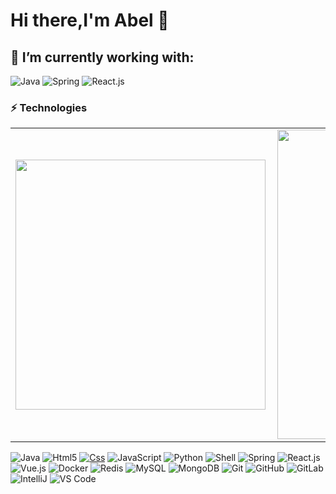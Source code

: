 # Hi there,I'm Abel 👋


## 🔭 I’m currently working with:
![Java](https://img.shields.io/badge/-Java-007396?style=flat-square&logo=java)
![Spring](https://img.shields.io/badge/-Spring-6DB33F?style=flat-square&logo=spring&logoColor=white)
![React.js](http://img.shields.io/badge/-react-333333?style=flat&logo=react)


### ⚡ Technologies

<center>
<table>
    <tr>
        <td><img width="400px" align="left" src="https://github-readme-stats.vercel.app/api/top-langs/?username=AbelLee-LiYe&hide=html&layout=compact&theme=dracula&count_private=true" /></td>
        <td><img width="495px" align="left" src="https://github-readme-stats.vercel.app/api?username=AbelLee-LiYe&theme=dracula&count_private=true"/></td>
    </tr>   
</table>
</center> 

![Java](https://img.shields.io/badge/-Java-007396?style=flat-square&logo=java&logoColor=ffffff)
![Html5](https://camo.githubusercontent.com/0c3a16a22ae058cfe38a06dc9ea16404cf006409262f547c9ccfa3ec8b30f71e/68747470733a2f2f696d672e736869656c64732e696f2f62616467652f2d48544d4c352d4533344632363f7374796c653d666c61742d737175617265266c6f676f3d68746d6c35266c6f676f436f6c6f723d7768697465)
[![Css](https://img.shields.io/badge/-CSS3-1572B6?style=flat-square&logo=css3&logoColor=white)](https://www.w3.org/Style/CSS)
![JavaScript](https://img.shields.io/badge/-JavaScript-f7e018?style=flat-square&logo=javascript&logoColor=white)
![Python](https://img.shields.io/badge/-Python-333333?style=flat&logo=python)
![Shell](https://img.shields.io/badge/Shell-f05032?style=flat-square&logo=powershell&logoColor=ffffff)
![Spring](https://img.shields.io/badge/-Spring-6DB33F?style=flat-square&logo=spring&logoColor=white)
![React.js](http://img.shields.io/badge/-react-333333?style=flat&logo=react)
![Vue.js](https://img.shields.io/badge/-Vue.js-4fc08d?style=flat-square&logo=vue.js&logoColor=ffffff)
![Docker](https://img.shields.io/badge/-Docker-2496ED?style=flat-square&logo=docker&logoColor=ffffff)
![Redis](https://img.shields.io/badge/-Redis-dc382d?style=flat-square&logo=redis&logoColor=white)
![MySQL](https://img.shields.io/badge/-MySQL-003545?style=flat-square&logo=mysql&logoColor=white)
![MongoDB](https://img.shields.io/badge/-MongoDB-black?style=flat-square&logo=mongodb)
![Git](https://img.shields.io/badge/-Git-black?style=flat-square&logo=git)
![GitHub](https://img.shields.io/badge/-GitHub-181717?style=flat-square&logo=github)
![GitLab](https://img.shields.io/badge/-GitLab-0052CC?style=flat-square&logo=gitlab)
![IntelliJ](https://img.shields.io/badge/-IntelliJ%20IDEA-black?style=flat-square&logo=intellij-idea&logoColor=white)
![VS Code](https://img.shields.io/badge/visualstudiocode-badge-blue.svg?logo=visual-studio-code)

